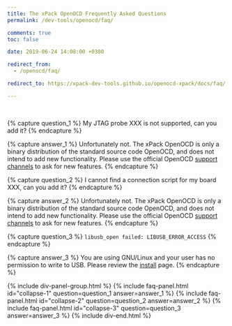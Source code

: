 ```yaml
---
title: The xPack OpenOCD Frequently Asked Questions
permalink: /dev-tools/openocd/faq/

comments: true
toc: false

date: 2019-06-24 14:08:00 +0300

redirect_from:
  - /openocd/faq/

redirect_to: https://xpack-dev-tools.github.io/openocd-xpack/docs/faq/

---
```


<br/>

{% capture question_1 %}
My JTAG probe XXX is not supported, can you add it?
{% endcapture %}

{% capture answer_1 %}
Unfortunately not. The xPack OpenOCD is only a binary distribution of the standard source code OpenOCD, and does not intend to add new functionality. Please use the official OpenOCD [support channels](https://openocd.org/pages/discussion.html) to ask for new features.
{% endcapture %}

{% capture question_2 %}
I cannot find a connection script for my board XXX, can you add it?
{% endcapture %}

{% capture answer_2 %}
Unfortunately not. The xPack OpenOCD is only a binary distribution of the standard source code OpenOCD, and does not intend to add new functionality. Please use the official OpenOCD [support channels](https://openocd.org/pages/discussion.html) to ask for new features.
{% endcapture %}

{% capture question_3 %}
`libusb_open failed: LIBUSB_ERROR_ACCESS`
{% endcapture %}

{% capture answer_3 %}
You are using GNU/Linux and your user has no permission to write to USB. Please review the [install](../install/) page.
{% endcapture %}

{% include div-panel-group.html %}
{% include faq-panel.html id="collapse-1" question=question_1 answer=answer_1 %}
{% include faq-panel.html id="collapse-2" question=question_2 answer=answer_2 %}
{% include faq-panel.html id="collapse-3" question=question_3 answer=answer_3 %}
{% include div-end.html %}
